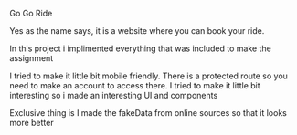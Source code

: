 Go Go Ride

Yes as the name says, it is a website where you can book your ride.

In this project i implimented everything that was included to make the assignment


I tried to make it little bit mobile friendly.
There is a protected route so you need to make an account to access there.
I tried to make it little bit interesting so i made an interesting UI and components

Exclusive thing is I made the fakeData from online sources so that it looks more better